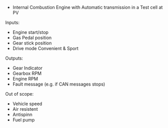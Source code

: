 - Internal Combustion Engine with Automatic transmission in a Test cell at PV

Inputs:
- Engine start/stop
- Gas Pedal position 
- Gear stick position
- Drive mode Convenient & Sport


Outputs:
- Gear Indicator
- Gearbox RPM
- Engine RPM
- Fault message (e.g. if CAN messages stops)


Out of scope:
- Vehicle speed
- Air resistent
- Antispinn
- Fuel pump